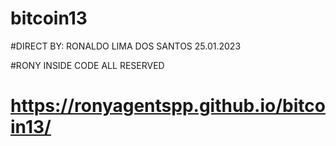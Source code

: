 # bitcoin13

#DIRECT BY: RONALDO LIMA DOS SANTOS 25.01.2023

#RONY INSIDE CODE ALL RESERVED

# https://ronyagentspp.github.io/bitcoin13/
